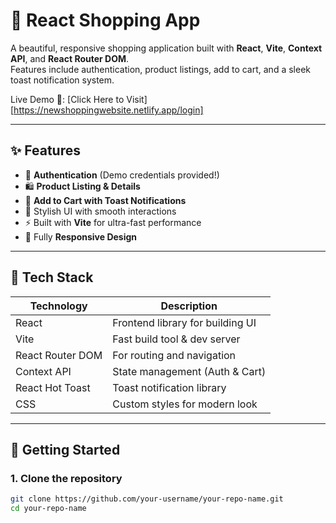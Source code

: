 # 🛒 React Shopping App

A beautiful, responsive shopping application built with **React**, **Vite**, **Context API**, and **React Router DOM**.  
Features include authentication, product listings, add to cart, and a sleek toast notification system.

Live Demo 🚀: [Click Here to Visit][https://newshoppingwebsite.netlify.app/login]

---

## ✨ Features

- 🔐 **Authentication** (Demo credentials provided!)
- 🛍️ **Product Listing & Details**
- 🛒 **Add to Cart with Toast Notifications**
- 💙 Stylish UI with smooth interactions
- ⚡ Built with **Vite** for ultra-fast performance
- 📱 Fully **Responsive Design**

---

## 🧩 Tech Stack

| Technology      | Description                          |
| --------------- | ------------------------------------ |
| React           | Frontend library for building UI     |
| Vite            | Fast build tool & dev server         |
| React Router DOM| For routing and navigation            |
| Context API     | State management (Auth & Cart)       |
| React Hot Toast | Toast notification library            |
| CSS             | Custom styles for modern look        |

---

## 🚀 Getting Started

### 1. Clone the repository
```bash
git clone https://github.com/your-username/your-repo-name.git
cd your-repo-name
